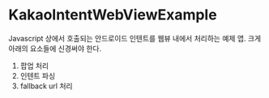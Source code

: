 # KakaoIntentWebViewExample

Javascript 상에서 호출되는 안드로이드 인텐트를 웹뷰 내에서 처리하는 예제 앱.
크게 아래의 요소들에 신경써야 한다.

1. 팝업 처리
1. 인텐트 파싱
1. fallback url 처리
